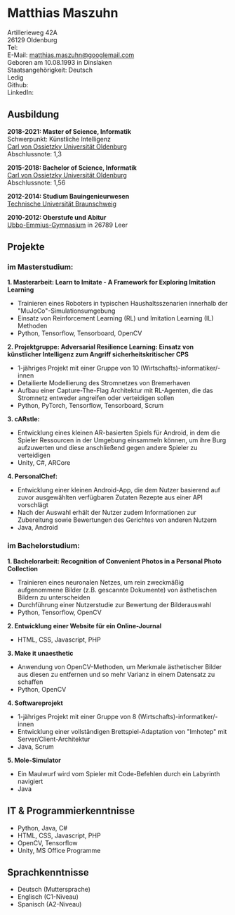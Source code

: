 # Matthias Maszuhn

Artillerieweg 42A <br>
26129 Oldenburg <br>
Tel: <br>
E-Mail: <matthias.maszuhn@googlemail.com> <br>
Geboren am 10.08.1993 in Dinslaken <br>
Staatsangehörigkeit: Deutsch <br>
Ledig <br>
Github: <br>
LinkedIn: <br>


## Ausbildung

**2018-2021: Master of Science, Informatik** <br>
Schwerpunkt: Künstliche Intelligenz <br>
[Carl von Ossietzky Universität Oldenburg](https://uol.de/) <br>
Abschlussnote: 1,3 <br>



**2015-2018: Bachelor of Science, Informatik** <br>
[Carl von Ossietzky Universität Oldenburg](https://uol.de/) <br>
Abschlussnote: 1,56



**2012-2014: Studium Bauingenieurwesen** <br>
[Technische Universität Braunschweig](https://www.tu-braunschweig.de/) <br>

**2010-2012: Oberstufe und Abitur** <br>
[Ubbo-Emmius-Gymnasium](https://www.ueg-leer.de/) in 26789 Leer

## Projekte

### im Masterstudium:


**1. Masterarbeit: Learn to Imitate - A Framework for Exploring Imitation Learning** <br>
- Trainieren eines Roboters in typischen Haushaltsszenarien innerhalb der "MuJoCo"-Simulationsumgebung <br>
- Einsatz von Reinforcement Learning (RL) und Imitation Learning (IL) Methoden
- Python, Tensorflow, Tensorboard, OpenCV

**2. Projektgruppe: Adversarial Resilience Learning: Einsatz von künstlicher Intelligenz zum Angriff sicherheitskritischer CPS** <br>
- 1-jähriges Projekt mit einer Gruppe von 10 (Wirtschafts)-informatiker/-innen
- Detailierte Modellierung des Stromnetzes von Bremerhaven <br>
- Aufbau einer Capture-The-Flag Architektur mit RL-Agenten, die das Stromnetz entweder angreifen oder verteidigen sollen
- Python, PyTorch, Tensorflow, Tensorboard, Scrum

**3. cARstle:** <br>
- Entwicklung eines kleinen AR-basierten Spiels für Android, in dem die Spieler Ressourcen in der Umgebung einsammeln können, um ihre Burg aufzuwerten und diese anschließend gegen andere Spieler zu verteidigen
- Unity, C#, ARCore

**4. PersonalChef:** <br>
- Entwicklung einer kleinen Android-App, die dem Nutzer basierend auf zuvor ausgewählten verfügbaren Zutaten Rezepte aus einer API vorschlägt
- Nach der Auswahl erhält der Nutzer zudem Informationen zur Zubereitung sowie Bewertungen des Gerichtes von anderen Nutzern
- Java, Android


### im Bachelorstudium:

**1. Bachelorarbeit: Recognition of Convenient Photos in a Personal Photo Collection** <br>
- Trainieren eines neuronalen Netzes, um rein zweckmäßig aufgenommene Bilder (z.B. gescannte Dokumente) von ästhetischen Bildern zu unterscheiden
- Durchführung einer Nutzerstudie zur Bewertung der Bilderauswahl
- Python, Tensorflow, OpenCV

**2. Entwicklung einer Website für ein Online-Journal** <br>
- HTML, CSS, Javascript, PHP

**3. Make it unaesthetic** <br>
- Anwendung von OpenCV-Methoden, um Merkmale ästhetischer Bilder aus diesen zu entfernen und so mehr Varianz in einem Datensatz zu schaffen
- Python, OpenCV

**4. Softwareprojekt** <br>
- 1-jähriges Projekt mit einer Gruppe von 8 (Wirtschafts)-informatiker/-innen
- Entwicklung einer vollständigen Brettspiel-Adaptation von "Imhotep" mit Server/Client-Architektur
- Java, Scrum

**5. Mole-Simulator** <br>
- Ein Maulwurf wird vom Spieler mit Code-Befehlen durch ein Labyrinth navigiert
- Java

## IT & Programmierkenntnisse
- Python, Java, C#
- HTML, CSS, Javascript, PHP
- OpenCV, Tensorflow
- Unity, MS Office Programme

## Sprachkenntnisse
- Deutsch (Muttersprache)
- Englisch (C1-Niveau)
- Spanisch (A2-Niveau)
